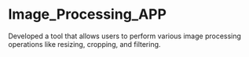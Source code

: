 # Image_Processing_APP
Developed a tool that allows users to perform various image processing operations  like resizing, cropping, and filtering.
